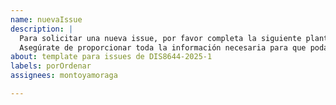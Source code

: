 ```yaml
---
name: nuevaIssue
description: |
  Para solicitar una nueva issue, por favor completa la siguiente plantilla.
  Asegúrate de proporcionar toda la información necesaria para que podamos procesar tu solicitud de manera eficiente.
about: template para issues de DIS8644-2025-1
labels: porOrdenar
assignees: montoyamoraga

---
```

